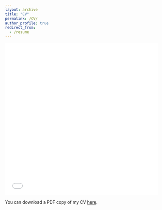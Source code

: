 ```yaml
---
layout: archive
title: "CV"
permalink: /CV/
author_profile: true
redirect_from:
  - /resume
---
```


<iframe src="/files/Palacios_CV.pdf" width="100%" height="500" frameborder="no" border="0" marginwidth="0" marginheight="0"></iframe>

You can download a PDF copy of my CV [here](/files/Palacios_CV.pdf).
